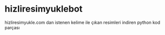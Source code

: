# hizliresimyuklebot
hizliresimyukle.com dan istenen kelime ile çıkan resimleri indiren python kod parçası

